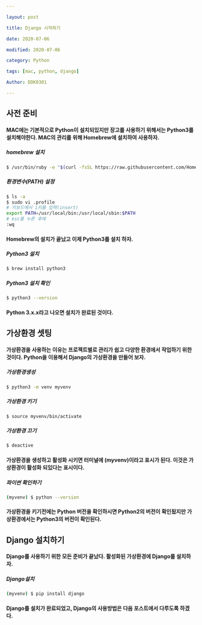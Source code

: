 ```yaml
---

layout: post

title: Django 시작하기

date: 2020-07-06

modified: 2020-07-06

category: Python

tags: [mac, python, django]

Author: DDK0301

---
```


## 사전 준비

#### MAC에는 기본적으로 Python이 설치되있지만 장고를 사용하기 위해서는 Python3를 설치해야한다. MAC의 관리를 위해 Homebrew에 설치하여 사용하자.

##### homebrew 설치

~~~bash
$ /usr/bin/ruby -e "$(curl -fsSL https://raw.githubusercontent.com/Homebrew/install/master/install)"
~~~

##### 환경변수(PATH) 설정

~~~bash
$ ls -a
$ sudo vi .profile
# 키보드에서 i키를 입력(insert)
export PATH=/usr/local/bin:/usr/local/sbin:$PATH
# esc를 누른 후에
:wq
~~~

#### Homebrew의 설치가 끝났고 이제 Python3를 설치 하자.

##### Python3 설치

~~~bash
$ brew install python3
~~~

##### Python3 설치 확인

~~~bash
$ python3 --version
~~~

#### Python 3.x.x라고 나오면 설치가 완료된 것이다.

## 가상환경 셋팅

#### 가상환경을 사용하는 이유는 프로젝트별로 관리가 쉽고 다양한 환경에서 작업하기 위한 것이다. Python을 이용해서 Django의 가상환경을 만들어 보자.

##### 가상환경생성

~~~bash
$ python3 -m venv myvenv
~~~

##### 가상환경 키기

~~~bash
$ source myvenv/bin/activate
~~~

##### 가상환경 끄기

~~~bash
$ deactive
~~~

#### 가상환경을 생성하고 활성화 시키면 터미널에 (myvenv)이라고 표시가 된다. 이것은 가상환경이 활성화 되있다는 표시이다.

##### 파이썬 확인하기

~~~bash
(myvenv) $ python --version
~~~

#### 가상환경을 키기전에는 Python 버전을 확인하시면 Python2의 버전이 확인됬지만 가상환경에서는 Python3의 버전이 확인된다.

## Django 설치하기

#### Django를 사용하기 위한 모든 준비가 끝났다. 활성화된 가상환경에 Django를 설치하자.

##### Django설치

~~~bash
(myvenv) $ pip install django
~~~



#### Django를 설치가 완료되었고, Django의 사용방법은 다음 포스트에서 다루도록 하겠다.

